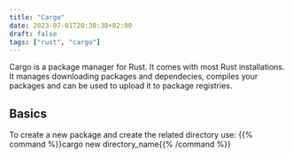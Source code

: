 ```yaml
---
title: "Cargo"
date: 2023-07-01T20:30:38+02:00
draft: false
tags: ["rust", "cargo"]
---
```


Cargo is a package manager for Rust. It comes with most Rust installations. 
It manages downloading packages and dependecies, compiles your packages and can be used to upload it to package registries.

## Basics

To create a new package and create the related directory use:
{{% command %}}cargo new directory_name{{% /command %}}





